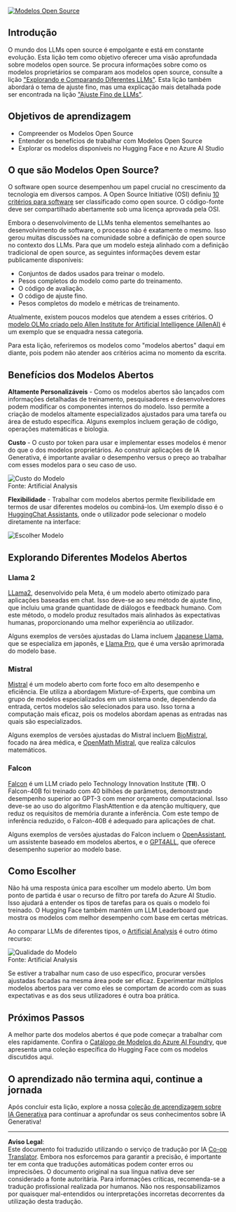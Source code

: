<!--
CO_OP_TRANSLATOR_METADATA:
{
  "original_hash": "a8b2d4bb727c877ebf9edff8623d16b9",
  "translation_date": "2025-09-06T10:16:04+00:00",
  "source_file": "16-open-source-models/README.md",
  "language_code": "pt"
}
-->
[![Modelos Open Source](../../../translated_images/16-lesson-banner.6b56555e8404fda1716382db4832cecbe616ccd764de381f0af6cfd694d05f74.pt.png)](https://aka.ms/gen-ai-lesson16-gh?WT.mc_id=academic-105485-koreyst)

## Introdução

O mundo dos LLMs open source é empolgante e está em constante evolução. Esta lição tem como objetivo oferecer uma visão aprofundada sobre modelos open source. Se procura informações sobre como os modelos proprietários se comparam aos modelos open source, consulte a lição ["Explorando e Comparando Diferentes LLMs"](../02-exploring-and-comparing-different-llms/README.md?WT.mc_id=academic-105485-koreyst). Esta lição também abordará o tema de ajuste fino, mas uma explicação mais detalhada pode ser encontrada na lição ["Ajuste Fino de LLMs"](../18-fine-tuning/README.md?WT.mc_id=academic-105485-koreyst).

## Objetivos de aprendizagem

- Compreender os Modelos Open Source
- Entender os benefícios de trabalhar com Modelos Open Source
- Explorar os modelos disponíveis no Hugging Face e no Azure AI Studio

## O que são Modelos Open Source?

O software open source desempenhou um papel crucial no crescimento da tecnologia em diversos campos. A Open Source Initiative (OSI) definiu [10 critérios para software](https://web.archive.org/web/20241126001143/https://opensource.org/osd?WT.mc_id=academic-105485-koreyst) ser classificado como open source. O código-fonte deve ser compartilhado abertamente sob uma licença aprovada pela OSI.

Embora o desenvolvimento de LLMs tenha elementos semelhantes ao desenvolvimento de software, o processo não é exatamente o mesmo. Isso gerou muitas discussões na comunidade sobre a definição de open source no contexto dos LLMs. Para que um modelo esteja alinhado com a definição tradicional de open source, as seguintes informações devem estar publicamente disponíveis:

- Conjuntos de dados usados para treinar o modelo.
- Pesos completos do modelo como parte do treinamento.
- O código de avaliação.
- O código de ajuste fino.
- Pesos completos do modelo e métricas de treinamento.

Atualmente, existem poucos modelos que atendem a esses critérios. O [modelo OLMo criado pelo Allen Institute for Artificial Intelligence (AllenAI)](https://huggingface.co/allenai/OLMo-7B?WT.mc_id=academic-105485-koreyst) é um exemplo que se enquadra nessa categoria.

Para esta lição, referiremos os modelos como "modelos abertos" daqui em diante, pois podem não atender aos critérios acima no momento da escrita.

## Benefícios dos Modelos Abertos

**Altamente Personalizáveis** - Como os modelos abertos são lançados com informações detalhadas de treinamento, pesquisadores e desenvolvedores podem modificar os componentes internos do modelo. Isso permite a criação de modelos altamente especializados ajustados para uma tarefa ou área de estudo específica. Alguns exemplos incluem geração de código, operações matemáticas e biologia.

**Custo** - O custo por token para usar e implementar esses modelos é menor do que o dos modelos proprietários. Ao construir aplicações de IA Generativa, é importante avaliar o desempenho versus o preço ao trabalhar com esses modelos para o seu caso de uso.

![Custo do Modelo](../../../translated_images/model-price.3f5a3e4d32ae00b465325159e1f4ebe7b5861e95117518c6bfc37fe842950687.pt.png)  
Fonte: Artificial Analysis

**Flexibilidade** - Trabalhar com modelos abertos permite flexibilidade em termos de usar diferentes modelos ou combiná-los. Um exemplo disso é o [HuggingChat Assistants](https://huggingface.co/chat?WT.mc_id=academic-105485-koreyst), onde o utilizador pode selecionar o modelo diretamente na interface:

![Escolher Modelo](../../../translated_images/choose-model.f095d15bbac922141591fd4fac586dc8d25e69b42abf305d441b84c238e293f2.pt.png)

## Explorando Diferentes Modelos Abertos

### Llama 2

[LLama2](https://huggingface.co/meta-llama?WT.mc_id=academic-105485-koreyst), desenvolvido pela Meta, é um modelo aberto otimizado para aplicações baseadas em chat. Isso deve-se ao seu método de ajuste fino, que incluiu uma grande quantidade de diálogos e feedback humano. Com este método, o modelo produz resultados mais alinhados às expectativas humanas, proporcionando uma melhor experiência ao utilizador.

Alguns exemplos de versões ajustadas do Llama incluem [Japanese Llama](https://huggingface.co/elyza/ELYZA-japanese-Llama-2-7b?WT.mc_id=academic-105485-koreyst), que se especializa em japonês, e [Llama Pro](https://huggingface.co/TencentARC/LLaMA-Pro-8B?WT.mc_id=academic-105485-koreyst), que é uma versão aprimorada do modelo base.

### Mistral

[Mistral](https://huggingface.co/mistralai?WT.mc_id=academic-105485-koreyst) é um modelo aberto com forte foco em alto desempenho e eficiência. Ele utiliza a abordagem Mixture-of-Experts, que combina um grupo de modelos especializados em um sistema onde, dependendo da entrada, certos modelos são selecionados para uso. Isso torna a computação mais eficaz, pois os modelos abordam apenas as entradas nas quais são especializados.

Alguns exemplos de versões ajustadas do Mistral incluem [BioMistral](https://huggingface.co/BioMistral/BioMistral-7B?text=Mon+nom+est+Thomas+et+mon+principal?WT.mc_id=academic-105485-koreyst), focado na área médica, e [OpenMath Mistral](https://huggingface.co/nvidia/OpenMath-Mistral-7B-v0.1-hf?WT.mc_id=academic-105485-koreyst), que realiza cálculos matemáticos.

### Falcon

[Falcon](https://huggingface.co/tiiuae?WT.mc_id=academic-105485-koreyst) é um LLM criado pelo Technology Innovation Institute (**TII**). O Falcon-40B foi treinado com 40 bilhões de parâmetros, demonstrando desempenho superior ao GPT-3 com menor orçamento computacional. Isso deve-se ao uso do algoritmo FlashAttention e da atenção multiquery, que reduz os requisitos de memória durante a inferência. Com este tempo de inferência reduzido, o Falcon-40B é adequado para aplicações de chat.

Alguns exemplos de versões ajustadas do Falcon incluem o [OpenAssistant](https://huggingface.co/OpenAssistant/falcon-40b-sft-top1-560?WT.mc_id=academic-105485-koreyst), um assistente baseado em modelos abertos, e o [GPT4ALL](https://huggingface.co/nomic-ai/gpt4all-falcon?WT.mc_id=academic-105485-koreyst), que oferece desempenho superior ao modelo base.

## Como Escolher

Não há uma resposta única para escolher um modelo aberto. Um bom ponto de partida é usar o recurso de filtro por tarefa do Azure AI Studio. Isso ajudará a entender os tipos de tarefas para os quais o modelo foi treinado. O Hugging Face também mantém um LLM Leaderboard que mostra os modelos com melhor desempenho com base em certas métricas.

Ao comparar LLMs de diferentes tipos, o [Artificial Analysis](https://artificialanalysis.ai/?WT.mc_id=academic-105485-koreyst) é outro ótimo recurso:

![Qualidade do Modelo](../../../translated_images/model-quality.aaae1c22e00f7ee1cd9dc186c611ac6ca6627eabd19e5364dce9e216d25ae8a5.pt.png)  
Fonte: Artificial Analysis

Se estiver a trabalhar num caso de uso específico, procurar versões ajustadas focadas na mesma área pode ser eficaz. Experimentar múltiplos modelos abertos para ver como eles se comportam de acordo com as suas expectativas e as dos seus utilizadores é outra boa prática.

## Próximos Passos

A melhor parte dos modelos abertos é que pode começar a trabalhar com eles rapidamente. Confira o [Catálogo de Modelos do Azure AI Foundry](https://ai.azure.com?WT.mc_id=academic-105485-koreyst), que apresenta uma coleção específica do Hugging Face com os modelos discutidos aqui.

## O aprendizado não termina aqui, continue a jornada

Após concluir esta lição, explore a nossa [coleção de aprendizagem sobre IA Generativa](https://aka.ms/genai-collection?WT.mc_id=academic-105485-koreyst) para continuar a aprofundar os seus conhecimentos sobre IA Generativa!

---

**Aviso Legal**:  
Este documento foi traduzido utilizando o serviço de tradução por IA [Co-op Translator](https://github.com/Azure/co-op-translator). Embora nos esforcemos para garantir a precisão, é importante ter em conta que traduções automáticas podem conter erros ou imprecisões. O documento original na sua língua nativa deve ser considerado a fonte autoritária. Para informações críticas, recomenda-se a tradução profissional realizada por humanos. Não nos responsabilizamos por quaisquer mal-entendidos ou interpretações incorretas decorrentes da utilização desta tradução.